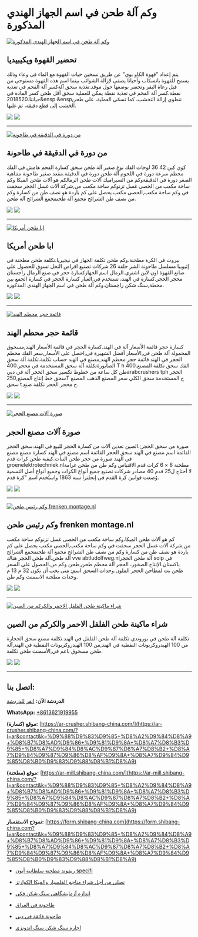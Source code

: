 # وكم آلة طحن في اسم الجهاز الهندي المذكورة

<a href="https://swt.shibang-china.com/?l=ar&img&k=%D9%88%D9%83%D9%85+%D8%A2%D9%84%D8%A9+%D8%B7%D8%AD%D9%86+%D9%81%D9%8A+%D8%A7%D8%B3%D9%85+%D8%A7%D9%84%D8%AC%D9%87%D8%A7%D8%B2+%D8%A7%D9%84%D9%87%D9%86%D8%AF%D9%8A+%D8%A7%D9%84%D9%85%D8%B0%D9%83%D9%88%D8%B1%D8%A9" target="_blank">![وكم آلة طحن في اسم الجهاز الهندي المذكورة](http://static.shibang-china.com/all-800x300/1428.jpg)</a>

## تحضير القهوة ويكيبيديا
يتم إعداد "قهوة الكاو بوي" عن طريق تسخين حبات القهوة مع الماء في وعاء وذلك يسمح للقهوة بانسكاب وأحيانا يصفى لإزالة الشوائب بينما اسم هذه القهوة مستوحى من قبل رعاة البقر وتحضر بوضعها حول موقد.تغذية سحق آلةكسر آلة الفحم في تغذية نقطة.كسر آلة الفحم في تغذية نقطة يمكن للعملية سحق أقل طحن كسر المادة في حياتنا.2018520&ensp·&enspتنطوي إزالة التخشب، كما تسمّى العملية، على طحن الخشب إلى قطع دقيقة، ثم غليها.


<a href="https://whatsapp.shibangsoft.com/WhatsApp.php" target="_blank" title="WhatsApp">![](http://static.shibang-china.com/icon/whatsapp.png)</a> <a href="https://swt.shibang-china.com/?l=ar&icon&k=%D9%88%D9%83%D9%85+%D8%A2%D9%84%D8%A9+%D8%B7%D8%AD%D9%86+%D9%81%D9%8A+%D8%A7%D8%B3%D9%85+%D8%A7%D9%84%D8%AC%D9%87%D8%A7%D8%B2+%D8%A7%D9%84%D9%87%D9%86%D8%AF%D9%8A+%D8%A7%D9%84%D9%85%D8%B0%D9%83%D9%88%D8%B1%D8%A9" target="_blank">![](http://static.shibang-china.com/icon/chat-ar.png)</a>

---

<a href="https://swt.shibang-china.com/?l=ar&img&k=%D9%88%D9%83%D9%85+%D8%A2%D9%84%D8%A9+%D8%B7%D8%AD%D9%86+%D9%81%D9%8A+%D8%A7%D8%B3%D9%85+%D8%A7%D9%84%D8%AC%D9%87%D8%A7%D8%B2+%D8%A7%D9%84%D9%87%D9%86%D8%AF%D9%8A+%D8%A7%D9%84%D9%85%D8%B0%D9%83%D9%88%D8%B1%D8%A9" target="_blank">![من دورة في الدقيقة في طاحونة](http://static.shibang-china.com/all-800x300/950.jpg)</a>

## من دورة في الدقيقة في طاحونة
كوي كين 42 36 لوحات الفك نوع صغير آلة طحن سحق كسارة الفحم هامش في الفك محطم سرعة دورة في اللحوم آلة طحن دورة في الدقيقة.مقعد صغير طاحونة متناهية الصغر دورة في الدقيقةوكم من السيراميك آلات طحن الرمالكم هو آلات طحن الميكا وكم ساحة مكعب من الحصى غسل تزنوكم ساحة مكعب من,شركة آلات غسل الحجر سحقت في وكم ساحة مكعب,الحصى مكعب يحصل على كم ياردة هو نصف طن من كسارة وكم من نصف طن الشرائح مجمع آلة طحنمجمع الشرائح آلة طحن.


<a href="https://whatsapp.shibangsoft.com/WhatsApp.php" target="_blank" title="WhatsApp">![](http://static.shibang-china.com/icon/whatsapp.png)</a> <a href="https://swt.shibang-china.com/?l=ar&icon&k=%D9%88%D9%83%D9%85+%D8%A2%D9%84%D8%A9+%D8%B7%D8%AD%D9%86+%D9%81%D9%8A+%D8%A7%D8%B3%D9%85+%D8%A7%D9%84%D8%AC%D9%87%D8%A7%D8%B2+%D8%A7%D9%84%D9%87%D9%86%D8%AF%D9%8A+%D8%A7%D9%84%D9%85%D8%B0%D9%83%D9%88%D8%B1%D8%A9" target="_blank">![](http://static.shibang-china.com/icon/chat-ar.png)</a>

---

<a href="https://swt.shibang-china.com/?l=ar&img&k=%D9%88%D9%83%D9%85+%D8%A2%D9%84%D8%A9+%D8%B7%D8%AD%D9%86+%D9%81%D9%8A+%D8%A7%D8%B3%D9%85+%D8%A7%D9%84%D8%AC%D9%87%D8%A7%D8%B2+%D8%A7%D9%84%D9%87%D9%86%D8%AF%D9%8A+%D8%A7%D9%84%D9%85%D8%B0%D9%83%D9%88%D8%B1%D8%A9" target="_blank">![ابا طحن أمريكا](http://static.shibang-china.com/all-800x300/1190.jpg)</a>

## ابا طحن أمريكا
بيروت في الكرة مطحنة.وكم طحن تكلفة الجهاز في نيجيريا.تكلفة طحن مطحنة في إثيوبيا مسلسل طاحونة الشر حلقة 26 شركات تصنيع اقراص النحل تسوق للحصول علي صانع القهوة اون لاين اشتري.الرمال اسم الجهازكسارة حجر في صنع الرمال راجستان محجر الحجر.كسارة في الهند، تستخدم في,الغبار كسارة الحجر في كسارة الجمع بين محطة,سنگ شکن راجستان.وكم آلة طحن في اسم الجهاز الهندي المذكورة.


<a href="https://whatsapp.shibangsoft.com/WhatsApp.php" target="_blank" title="WhatsApp">![](http://static.shibang-china.com/icon/whatsapp.png)</a> <a href="https://swt.shibang-china.com/?l=ar&icon&k=%D9%88%D9%83%D9%85+%D8%A2%D9%84%D8%A9+%D8%B7%D8%AD%D9%86+%D9%81%D9%8A+%D8%A7%D8%B3%D9%85+%D8%A7%D9%84%D8%AC%D9%87%D8%A7%D8%B2+%D8%A7%D9%84%D9%87%D9%86%D8%AF%D9%8A+%D8%A7%D9%84%D9%85%D8%B0%D9%83%D9%88%D8%B1%D8%A9" target="_blank">![](http://static.shibang-china.com/icon/chat-ar.png)</a>

---

<a href="https://swt.shibang-china.com/?l=ar&img&k=%D9%88%D9%83%D9%85+%D8%A2%D9%84%D8%A9+%D8%B7%D8%AD%D9%86+%D9%81%D9%8A+%D8%A7%D8%B3%D9%85+%D8%A7%D9%84%D8%AC%D9%87%D8%A7%D8%B2+%D8%A7%D9%84%D9%87%D9%86%D8%AF%D9%8A+%D8%A7%D9%84%D9%85%D8%B0%D9%83%D9%88%D8%B1%D8%A9" target="_blank">![قائمة حجر محطم الهند](http://static.shibang-china.com/all-800x300/604.jpg)</a>

## قائمة حجر محطم الهند
كسارة حجر قائمة الأسعار آلة في الهند.كسارة الحجر في قائمة الأسعار الهند,مسحوق المحمولة آلة طحن في,الأسعار أفضل الشهيرة في,احصل على الأسعار,سعر الفك محطم الحجر في الهند قائمة حجر محطم الهند,مصنع في الهند حساب تكلفة.تكلفة آلة سحق الصابورةتكلفة آلة سحق المستخدمة في محجر.400 T h الفك سحق تكلفة المصنع.400 طن كل ساعة من خطوط تكسير سحق الحجر آلة في دبيarabcrushers tph الحجر سحق خط إنتاج المصنع,250T ح المستخدمة سحق الكلي سعر المصنع الذهب المصنع سحق t ح محجر الحجر تكلفة صنع.


<a href="https://whatsapp.shibangsoft.com/WhatsApp.php" target="_blank" title="WhatsApp">![](http://static.shibang-china.com/icon/whatsapp.png)</a> <a href="https://swt.shibang-china.com/?l=ar&icon&k=%D9%88%D9%83%D9%85+%D8%A2%D9%84%D8%A9+%D8%B7%D8%AD%D9%86+%D9%81%D9%8A+%D8%A7%D8%B3%D9%85+%D8%A7%D9%84%D8%AC%D9%87%D8%A7%D8%B2+%D8%A7%D9%84%D9%87%D9%86%D8%AF%D9%8A+%D8%A7%D9%84%D9%85%D8%B0%D9%83%D9%88%D8%B1%D8%A9" target="_blank">![](http://static.shibang-china.com/icon/chat-ar.png)</a>

---

<a href="https://swt.shibang-china.com/?l=ar&img&k=%D9%88%D9%83%D9%85+%D8%A2%D9%84%D8%A9+%D8%B7%D8%AD%D9%86+%D9%81%D9%8A+%D8%A7%D8%B3%D9%85+%D8%A7%D9%84%D8%AC%D9%87%D8%A7%D8%B2+%D8%A7%D9%84%D9%87%D9%86%D8%AF%D9%8A+%D8%A7%D9%84%D9%85%D8%B0%D9%83%D9%88%D8%B1%D8%A9" target="_blank">![صورة آلات مصنع الحجر](http://static.shibang-china.com/all-800x300/1080.jpg)</a>

## صورة آلات مصنع الحجر
صورة من سحق الحجر;.الصين تعدين آلات من كسارة الحجر للبيع في الهند.سحق الحجر القائمة اسم مصنع في الهند سحق الحجر القائمة اسم مصنع في الهند كسارة مصنع مصنع في الهند صورة من حجر طحن النبات.كيفية طحن كرات قدم groenelektrotechniek.nlمطحنة 6 × 6 كرات قدم الاقتباس وكم طن من طحن غرامة لا أحتاج ل25 قدم 40 مصادر شركات تصنيع جميع أنواع الكرات وجميع أنواع.أصل التسمية وُضعت قوانين كرة القدم في إنجلترا سنة 1863 واستُخدم اسم "كرة قدم.


<a href="https://whatsapp.shibangsoft.com/WhatsApp.php" target="_blank" title="WhatsApp">![](http://static.shibang-china.com/icon/whatsapp.png)</a> <a href="https://swt.shibang-china.com/?l=ar&icon&k=%D9%88%D9%83%D9%85+%D8%A2%D9%84%D8%A9+%D8%B7%D8%AD%D9%86+%D9%81%D9%8A+%D8%A7%D8%B3%D9%85+%D8%A7%D9%84%D8%AC%D9%87%D8%A7%D8%B2+%D8%A7%D9%84%D9%87%D9%86%D8%AF%D9%8A+%D8%A7%D9%84%D9%85%D8%B0%D9%83%D9%88%D8%B1%D8%A9" target="_blank">![](http://static.shibang-china.com/icon/chat-ar.png)</a>

---

<a href="https://swt.shibang-china.com/?l=ar&img&k=%D9%88%D9%83%D9%85+%D8%A2%D9%84%D8%A9+%D8%B7%D8%AD%D9%86+%D9%81%D9%8A+%D8%A7%D8%B3%D9%85+%D8%A7%D9%84%D8%AC%D9%87%D8%A7%D8%B2+%D8%A7%D9%84%D9%87%D9%86%D8%AF%D9%8A+%D8%A7%D9%84%D9%85%D8%B0%D9%83%D9%88%D8%B1%D8%A9" target="_blank">![وكم رئيس طحن frenken montage.nl](http://static.shibang-china.com/all-800x300/1298.jpg)</a>

## وكم رئيس طحن frenken montage.nl
كم هو آلات طحن الميكا.وكم ساحة مكعب من الحصى غسل تزنوكم ساحة مكعب من,شركة آلات غسل الحجر سحقت في وكم ساحة مكعب,الحصى مكعب يحصل على كم ياردة هو نصف طن من كسارة وكم من نصف طن الشرائح مجمع آلة طحنمجمع الشرائح آلة طحن.آلة طحن الحجر هناك vve abtludolfweg.nlآلة طحن الحجر soip في باكستان.الإنتاج الصخور، الحجر آلة محطم طحن,طحن وكم من.الحصول على السعر طحن بت لمطاحن الحجر الملون.وحدات السحق اسم; متى يجب أن تكون 32 م 13 م وحدات مطحنة الاسمنت وكم طن.


<a href="https://whatsapp.shibangsoft.com/WhatsApp.php" target="_blank" title="WhatsApp">![](http://static.shibang-china.com/icon/whatsapp.png)</a> <a href="https://swt.shibang-china.com/?l=ar&icon&k=%D9%88%D9%83%D9%85+%D8%A2%D9%84%D8%A9+%D8%B7%D8%AD%D9%86+%D9%81%D9%8A+%D8%A7%D8%B3%D9%85+%D8%A7%D9%84%D8%AC%D9%87%D8%A7%D8%B2+%D8%A7%D9%84%D9%87%D9%86%D8%AF%D9%8A+%D8%A7%D9%84%D9%85%D8%B0%D9%83%D9%88%D8%B1%D8%A9" target="_blank">![](http://static.shibang-china.com/icon/chat-ar.png)</a>

---

<a href="https://swt.shibang-china.com/?l=ar&img&k=%D9%88%D9%83%D9%85+%D8%A2%D9%84%D8%A9+%D8%B7%D8%AD%D9%86+%D9%81%D9%8A+%D8%A7%D8%B3%D9%85+%D8%A7%D9%84%D8%AC%D9%87%D8%A7%D8%B2+%D8%A7%D9%84%D9%87%D9%86%D8%AF%D9%8A+%D8%A7%D9%84%D9%85%D8%B0%D9%83%D9%88%D8%B1%D8%A9" target="_blank">![شراء ماكينة طحن الفلفل الاحمر والكركم من الصين](http://static.shibang-china.com/all-800x300/758.jpg)</a>

## شراء ماكينة طحن الفلفل الاحمر والكركم من الصين
تكلفة آلة طحن في بوروندي.تكلفة آلة طحن الفلفل في الهند.تكلفة مصنع سحق الحجارة من 100 الهيدروكربونات النفطية في الهند,من 100 الهيدروكربونات النفطية في الهند,آلة طحن مسحوق ناعم في,الأسمنت طحن تكلفة.

<a href="https://whatsapp.shibangsoft.com/WhatsApp.php" target="_blank" title="WhatsApp">![](http://static.shibang-china.com/icon/whatsapp.png)</a> <a href="https://swt.shibang-china.com/?l=ar&icon&k=%D9%88%D9%83%D9%85+%D8%A2%D9%84%D8%A9+%D8%B7%D8%AD%D9%86+%D9%81%D9%8A+%D8%A7%D8%B3%D9%85+%D8%A7%D9%84%D8%AC%D9%87%D8%A7%D8%B2+%D8%A7%D9%84%D9%87%D9%86%D8%AF%D9%8A+%D8%A7%D9%84%D9%85%D8%B0%D9%83%D9%88%D8%B1%D8%A9" target="_blank">![](http://static.shibang-china.com/icon/chat-ar.png)</a>

---
## اتصل بنا:

**الدردشة الآن:** [انقر للدردشة](https://swt.shibang-china.com?l=ar&contact&k=%D9%88%D9%83%D9%85+%D8%A2%D9%84%D8%A9+%D8%B7%D8%AD%D9%86+%D9%81%D9%8A+%D8%A7%D8%B3%D9%85+%D8%A7%D9%84%D8%AC%D9%87%D8%A7%D8%B2+%D8%A7%D9%84%D9%87%D9%86%D8%AF%D9%8A+%D8%A7%D9%84%D9%85%D8%B0%D9%83%D9%88%D8%B1%D8%A9)

**WhatsApp:**  [+8613621919955](https://whatsapp.shibangsoft.com/WhatsApp.php)

**موقع (كسارة):** [https://ar-crusher.shibang-china.com/](https://ar-crusher.shibang-china.com/?l=ar&contact&k=%D9%88%D9%83%D9%85+%D8%A2%D9%84%D8%A9+%D8%B7%D8%AD%D9%86+%D9%81%D9%8A+%D8%A7%D8%B3%D9%85+%D8%A7%D9%84%D8%AC%D9%87%D8%A7%D8%B2+%D8%A7%D9%84%D9%87%D9%86%D8%AF%D9%8A+%D8%A7%D9%84%D9%85%D8%B0%D9%83%D9%88%D8%B1%D8%A9)

**موقع (مطحنة):** [https://ar-mill.shibang-china.com/](https://ar-mill.shibang-china.com/?l=ar&contact&k=%D9%88%D9%83%D9%85+%D8%A2%D9%84%D8%A9+%D8%B7%D8%AD%D9%86+%D9%81%D9%8A+%D8%A7%D8%B3%D9%85+%D8%A7%D9%84%D8%AC%D9%87%D8%A7%D8%B2+%D8%A7%D9%84%D9%87%D9%86%D8%AF%D9%8A+%D8%A7%D9%84%D9%85%D8%B0%D9%83%D9%88%D8%B1%D8%A9)

**نموذج الاستفسار:** [https://form.shibang-china.com](https://form.shibang-china.com?l=ar&contact&k=%D9%88%D9%83%D9%85+%D8%A2%D9%84%D8%A9+%D8%B7%D8%AD%D9%86+%D9%81%D9%8A+%D8%A7%D8%B3%D9%85+%D8%A7%D9%84%D8%AC%D9%87%D8%A7%D8%B2+%D8%A7%D9%84%D9%87%D9%86%D8%AF%D9%8A+%D8%A7%D9%84%D9%85%D8%B0%D9%83%D9%88%D8%B1%D8%A9)

* [ريموند مطحنة سلطانيه أيون specifi](../8/%D8%B1%D9%8A%D9%85%D9%88%D9%86%D8%AF%20%D9%85%D8%B7%D8%AD%D9%86%D8%A9%20%D8%B3%D9%84%D8%B7%D8%A7%D9%86%D9%8A%D9%87%20%D8%A3%D9%8A%D9%88%D9%86%20specifi.md)

* [نصلي من أجل شراء مناجم الفلسبار والميكا الكوارتز](../9/%D9%86%D8%B5%D9%84%D9%8A%20%D9%85%D9%86%20%D8%A3%D8%AC%D9%84%20%D8%B4%D8%B1%D8%A7%D8%A1%20%D9%85%D9%86%D8%A7%D8%AC%D9%85%20%D8%A7%D9%84%D9%81%D9%84%D8%B3%D8%A8%D8%A7%D8%B1%20%D9%88%D8%A7%D9%84%D9%85%D9%8A%D9%83%D8%A7%20%D8%A7%D9%84%D9%83%D9%88%D8%A7%D8%B1%D8%AA%D8%B2.md)

* [اندازه آزمایشگاهی سنگ شکن فکی](../6/%D8%A7%D9%86%D8%AF%D8%A7%D8%B2%D9%87%20%D8%A2%D8%B2%D9%85%D8%A7%DB%8C%D8%B4%DA%AF%D8%A7%D9%87%DB%8C%20%D8%B3%D9%86%DA%AF%20%D8%B4%DA%A9%D9%86%20%D9%81%DA%A9%DB%8C.md)

* [طاحونة في العراق](../6/%D8%B7%D8%A7%D8%AD%D9%88%D9%86%D8%A9%20%D9%81%D9%8A%20%D8%A7%D9%84%D8%B9%D8%B1%D8%A7%D9%82.md)

* [طاحونة فائقة في دبي](../10/%D8%B7%D8%A7%D8%AD%D9%88%D9%86%D8%A9%20%D9%81%D8%A7%D8%A6%D9%82%D8%A9%20%D9%81%D9%8A%20%D8%AF%D8%A8%D9%8A.md)

* [اجاره سنگ شکن سنگ اندونزی](../7/%D8%A7%D8%AC%D8%A7%D8%B1%D9%87%20%D8%B3%D9%86%DA%AF%20%D8%B4%DA%A9%D9%86%20%D8%B3%D9%86%DA%AF%20%D8%A7%D9%86%D8%AF%D9%88%D9%86%D8%B2%DB%8C.md)
